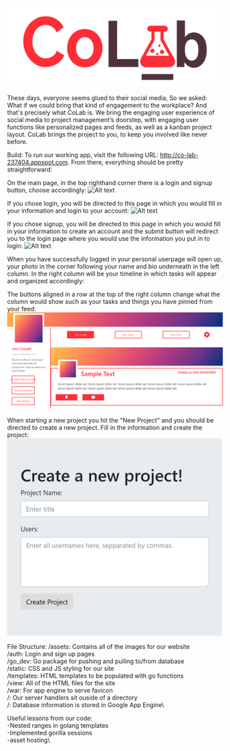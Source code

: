 ![Alt text](assets/colab_2.png)

These days, everyone seems glued to their social media,
So we asked:
What if we could bring that kind of engagement to the workplace?
And that's precisely what CoLab is.
We bring the engaging user experience of social media to project management’s doorstep, with engaging user functions like personalized pages and feeds, as well as a kanban project layout. CoLab brings the project to you, to keep you involved like never before.

Build: To run our working app, visit the following URL: http://co-lab-237404.appspot.com.
From there, everything should be pretty straightforward:

On the main page, in the top righthand corner there is a login and signup button, choose accordingly:
![Alt text](assets/index1.PNG)

If you chose login, you will be directed to this page in which you would fill in your information and login to your account:
![Alt text](assets/login1.PNG)

If you chose signup, you will be directed to this page in which you would fill in your information to create an account and the submit button will redirect you to the login page where you would use the information you put in to login:
![Alt text](assets/signup1.PNG)

When you have successfully logged in your personal userpage will open up, your photo in the corner following your name and bio underneath in the left column. In the right column will  be your timeline in which tasks will appear and organized accordingly:

The buttons aligned in a row at the top of the right column change what the column would show such as your tasks and things you have pinned from your feed:
![Alt text](assets/userpage1.PNG)

When starting a new project you hit the "New Project" and you should be directed to create a new project. Fill in the information and create the project:
![Alt text](assets/newproject1.PNG)



File Structure:
/assets: Contains all of the images for our website\
/auth: Login and sign up pages\
/go_dev: Go package for pushing and pulling to/from database\
/static: CSS and JS styling for our site\
/templates: HTML templates to be populated with go functions\
/view: All of the HTML files for the site\
/war: For app engine to serve favicon\
/: Our server handlers sit ouside of a directory\
/: Database information is stored in Google App Engine\

Useful lessons from our code:\
-Nested ranges in golang templates\
-Implemented gorilla sessions\
-asset hosting\
